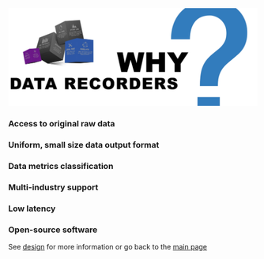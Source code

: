 
<img src="/docs/img/data-recorders-why.jpg" />

### Access to original raw data

### Uniform, small size data output format 

### Data metrics classification

### Multi-industry support

### Low latency

### Open-source software

See [design](docs/features.md) for more information or go back to the [main page](https://github.com/sparvu/data-recorders)
